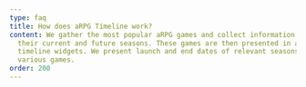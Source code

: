 ```yaml
---
type: faq
title: How does aRPG Timeline work?
content: We gather the most popular aRPG games and collect information about
  their current and future seasons. These games are then presented in a form of
  timeline widgets. We present launch and end dates of relevant seasons for
  various games.
order: 200
---
```

